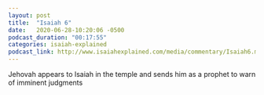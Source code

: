 ```yaml
---
layout: post
title:  "Isaiah 6"
date:   2020-06-28-10:20:06 -0500
podcast_duration: "00:17:55"
categories: isaiah-explained
podcast_link: http://www.isaiahexplained.com/media/commentary/Isaiah6.mp3
---
```

Jehovah appears to Isaiah in the temple and sends him as a prophet to warn of imminent judgments
